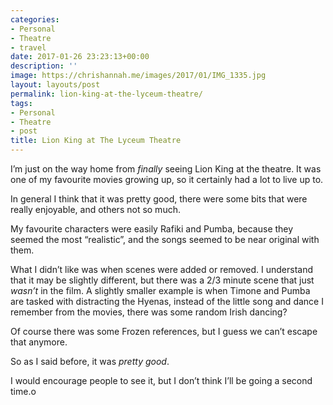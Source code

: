 ```yaml
---
categories:
- Personal
- Theatre
- travel
date: 2017-01-26 23:23:13+00:00
description: ''
image: https://chrishannah.me/images/2017/01/IMG_1335.jpg
layout: layouts/post
permalink: lion-king-at-the-lyceum-theatre/
tags:
- Personal
- Theatre
- post
title: Lion King at The Lyceum Theatre
---
```


<div class="kg-card-markdown">
<p>I&#8217;m just on the way home from <em>finally</em> seeing Lion King at the theatre. It was one of my favourite movies growing up, so it certainly had a lot to live up to.</p>
<p>In general I think that it was pretty good, there were some bits that were really enjoyable, and others not so much.</p>
<p>My favourite characters were easily Rafiki and Pumba, because they seemed the most &#8220;realistic&#8221;, and the songs seemed to be near original with them.</p>
<p>What I didn&#8217;t like was when scenes were added or removed. I understand that it may be slightly different, but there was a 2/3 minute scene that just <em>wasn&#8217;t</em> in the film. A slightly smaller example is when Timone and Pumba are tasked with distracting the Hyenas, instead of the little song and dance I remember from the movies, there was some random Irish dancing?</p>
<p>Of course there was some Frozen references, but I guess we can&#8217;t escape that anymore.</p>
<p>So as I said before, it was <em>pretty good</em>.</p>
<p>I would encourage people to see it, but I don&#8217;t think I&#8217;ll be going a second time.o</p>
</div>
